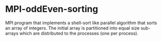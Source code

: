 # MPI-oddEven-sorting
MPI program that implements a shell-sort like parallel algorithm that sorts an array of integers. The initial array is partitioned into equal size sub-arrays which are distributed to the processes (one per process).
